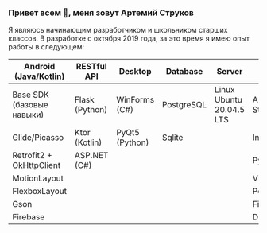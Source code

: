### Привет всем 👋, меня зовут Артемий Струков

Я являюсь начинающим разработчиком и школьником старших классов. В разработке с октября 2019 года, за это время я имею опыт работы в следующем:

| Android (Java/Kotlin)      | RESTful API    | Desktop        | Database    | Server                     | Soft                      |
| -------------------------- | -------------- | -------------- | ----------- | -------------------------- | ------------------------- |
| Base SDK (базовые навыки)  | Flask (Python) | WinForms (C#)  | PostgreSQL  | Linux Ubuntu 20.04.5 LTS   | Android Studio            |
| Glide/Picasso              | Ktor (Kotlin)  | PyQt5 (Python) | Sqlite      |                            | IntelliJ IDEA             |
| Retrofit2 + OkHttpClient   | ASP.NET (C#)   |                |             |                            | PyCharm                   |
| MotionLayout               |                |                |             |                            | VisualStudio              |
| FlexboxLayout              |                |                |             |                            | Postman                   |
| Gson                       |                |                |             |                            | Figma                     |
| Firebase                   |                |                |             |                            | Dbeaver                   |
